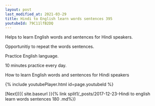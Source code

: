 ```yaml
---
layout: post
last_modified_at: 2021-03-29
title: Hindi to English learn words sentences 395 
youtubeId: 79C11lfB2DQ
---
```

 
 
Helps to learn English words and sentences for Hindi speakers.

Opportunitiy to repeat the words sentences. 

Practice English language. 
 
10 minutes practice every day. 
 
How to learn English words and sentences for Hindi speakers 
 
{% include youtubePlayer.html id=page.youtubeId %}
 
 
[Next]({{ site.baseurl }}{% link  split1/_posts/2017-12-23-Hindi to english learn words sentences 180 .md%})
 
